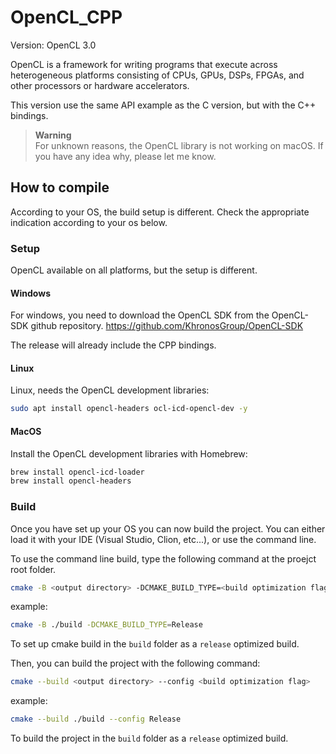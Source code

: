 # OpenCL_CPP

Version: OpenCL 3.0

OpenCL is a framework for writing programs that execute across heterogeneous platforms consisting of CPUs, GPUs, DSPs,
FPGAs, and other processors or hardware accelerators.

This version use the same API example as the C version, but with the C++ bindings.

> **Warning**  
> For unknown reasons, the OpenCL library is not working on macOS.
> If you have any idea why, please let me know.

## How to compile

According to your OS, the build setup is different. Check the appropriate indication according to your os below.

### Setup

OpenCL available on all platforms, but the setup is different.

#### Windows

For windows, you need to download the OpenCL SDK from the OpenCL-SDK github repository.
<https://github.com/KhronosGroup/OpenCL-SDK>

The release will already include the CPP bindings.

#### Linux

Linux, needs the OpenCL development libraries:

```bash
sudo apt install opencl-headers ocl-icd-opencl-dev -y
```

#### MacOS

Install the OpenCL development libraries with Homebrew:

```bash
brew install opencl-icd-loader
brew install opencl-headers
```

### Build

Once you have set up your OS you can now build the project.
You can either load it with your IDE (Visual Studio, Clion, etc...), or use the command line.

To use the command line build, type the following command at the proejct root folder.

```bash
cmake -B <output directory> -DCMAKE_BUILD_TYPE=<build optimization flag>
```

example:

```bash
cmake -B ./build -DCMAKE_BUILD_TYPE=Release
```

To set up cmake build in the `build` folder as a `release` optimized build.

Then, you can build the project with the following command:

```bash
cmake --build <output directory> --config <build optimization flag>
```

example:

```bash
cmake --build ./build --config Release
```

To build the project in the `build` folder as a `release` optimized build.
